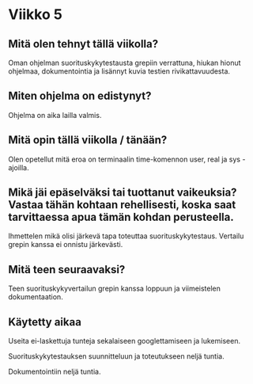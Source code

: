 # Viikko 5

## Mitä olen tehnyt tällä viikolla?

Oman ohjelman suorituskykytestausta grepiin verrattuna, hiukan hionut ohjelmaa, dokumentointia ja lisännyt kuvia testien rivikattavuudesta.

## Miten ohjelma on edistynyt?

Ohjelma on aika lailla valmis.

## Mitä opin tällä viikolla / tänään?

Olen opetellut mitä eroa on terminaalin time-komennon user, real ja sys -ajoilla.

## Mikä jäi epäselväksi tai tuottanut vaikeuksia? Vastaa tähän kohtaan rehellisesti, koska saat tarvittaessa apua tämän kohdan perusteella.

Ihmettelen mikä olisi järkevä tapa toteuttaa suorituskykytestaus. Vertailu grepin kanssa ei onnistu järkevästi.

## Mitä teen seuraavaksi?

Teen suorituskykyvertailun grepin kanssa loppuun ja viimeistelen dokumentaation.

## Käytetty aikaa

Useita ei-laskettuja tunteja sekalaiseen googlettamiseen ja lukemiseen.

Suorituskykytestauksen suunnitteluun ja toteutukseen neljä tuntia.

Dokumentointiin neljä tuntia.
